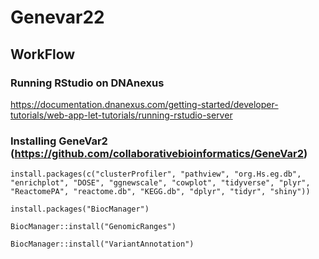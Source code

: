 # Genevar22

## WorkFlow





### Running RStudio on DNAnexus

https://documentation.dnanexus.com/getting-started/developer-tutorials/web-app-let-tutorials/running-rstudio-server

### Installing GeneVar2 (https://github.com/collaborativebioinformatics/GeneVar2)

`install.packages(c("clusterProfiler", "pathview", "org.Hs.eg.db", "enrichplot", "DOSE", "ggnewscale", "cowplot", "tidyverse", "plyr", "ReactomePA", "reactome.db", "KEGG.db", "dplyr", "tidyr", "shiny"))`

`install.packages("BiocManager")`

`BiocManager::install("GenomicRanges")`

`BiocManager::install("VariantAnnotation")`

